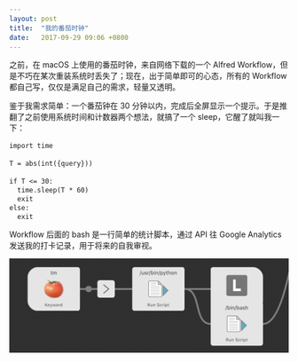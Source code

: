 ```yaml
---
layout: post
title:  "我的番茄时钟"
date:   2017-09-29 09:06 +0800
---
```


之前，在 macOS 上使用的番茄时钟，来自网络下载的一个 Alfred Workflow，但是不巧在某次重装系统时丢失了；现在，出于简单即可的心态，所有的 Workflow 都自己写，仅仅是满足自己的需求，轻量又透明。

鉴于我需求简单：一个番茄钟在 30 分钟以内，完成后全屏显示一个提示。于是推翻了之前使用系统时间和计数器两个想法，就搞了一个 sleep，它醒了就叫我一下：

```
import time

T = abs(int({query}))

if T <= 30:
  time.sleep(T * 60)
  exit
else:
  exit
```

Workflow 后面的 bash 是一行简单的统计脚本，通过 API 往 Google Analytics 发送我的打卡记录，用于将来的自我审视。

![tomator timer](/files/2017/09/29/tomator_timer.png)
